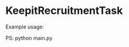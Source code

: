 # KeepitRecruitmentTask



Example usage:

PS: python main.py [<url>](https://en.wikipedia.org/wiki/Wikipedia:Wiki_Game)